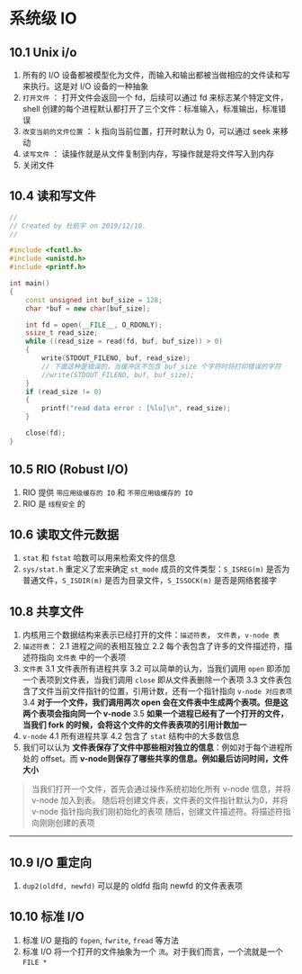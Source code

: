 # 系统级 IO


## 10.1 Unix i/o

1. 所有的 I/O 设备都被模型化为文件，而输入和输出都被当做相应的文件读和写来执行。这是对 I/O 设备的一种抽象
2. `打开文件` ： 打开文件会返回一个 fd，后续可以通过 fd 来标志某个特定文件，shell 创建的每个进程默认都打开了三个文件：标准输入，标准输出，标准错误
3. `改变当前的文件位置` ： k 指向当前位置，打开时默认为 0，可以通过 seek 来移动
4. `读写文件` ： 读操作就是从文件复制到内存，写操作就是将文件写入到内存
5. 关闭文件

## 10.4 读和写文件

```c++
//
// Created by 杜航宇 on 2019/12/10.
//

#include <fcntl.h>
#include <unistd.h>
#include <printf.h>

int main()
{
    const unsigned int buf_size = 128;
    char *buf = new char[buf_size];

    int fd = open(__FILE__, O_RDONLY);
    ssize_t read_size;
    while ((read_size = read(fd, buf, buf_size)) > 0)
    {
        write(STDOUT_FILENO, buf, read_size);
        // 下面这种是错误的，当缓冲区不包含 buf_size 个字符时将打印错误的字符
        //write(STDOUT_FILENO, buf, buf_size);
    }
    if (read_size != 0)
    {
        printf("read data error : [%lu]\n", read_size);
    }

    close(fd);
}
```

## 10.5 RIO (Robust I/O)

1. RIO 提供 `带应用级缓存的 IO` 和 `不带应用级缓存的 IO`
2. RIO 是 `线程安全` 的

## 10.6 读取文件元数据

1. `stat` 和 `fstat` 哈数可以用来检索文件的信息
2. `sys/stat.h` 重定义了宏来确定 `st_mode` 成员的文件类型：`S_ISREG(m)` 是否为普通文件，`S_ISDIR(m)` 是否为目录文件，`S_ISSOCK(m)` 是否是网络套接字

## 10.8 共享文件

1. 内核用三个数据结构来表示已经打开的文件：`描述符表`， `文件表`，`v-node 表`
2. `描述符表`：
	2.1 进程之间的表相互独立
	2.2 每个表包含了许多的文件描述符，描述符指向 `文件表` 中的一个表项
3. `文件表`
	3.1 文件表所有进程共享
	3.2 可以简单的认为，当我们调用 `open` 即添加一个表项到文件表，当我们调用 `close` 即从文件表删除一个表项
	3.3 文件表包含了文件当前文件指针的位置，引用计数，还有一个指针指向 `v-node 对应表项`
	3.4 **对于一个文件，我们调用两次 open 会在文件表中生成两个表项。但是这两个表项会指向同一个 v-node**
	3.5 **如果一个进程已经有了一个打开的文件，当我们 fork 的时候，会将这个文件的文件表表项的引用计数加一**
4. `v-node`
	4.1 所有进程共享
	4.2 包含了 `stat` 结构中的大多数信息
5. 我们可以认为 **文件表保存了文件中那些相对独立的信息**：例如对于每个进程所处的 offset。而 **v-node则保存了哪些共享的信息。例如最后访问时间，文件大小**

>当我们打开一个文件，首先会通过操作系统初始化所有 v-node 信息，并将 v-node 加入到表。
>随后将创建文件表，文件表的文件指针默认为0，并将 v-node 指针指向我们刚初始化的表项
>随后，创建文件描述符。将描述符指向刚刚创建的表项

---

## 10.9 I/O 重定向

1. `dup2(oldfd, newfd)` 可以是的 oldfd 指向 newfd 的文件表表项

## 10.10 标准 I/O

1. 标准 I/O 是指的 `fopen`, `fwrite`, `fread` 等方法
2. 标准 I/O 将一个打开的文件抽象为一个 `流`。对于我们而言，一个流就是一个 `FILE *`
